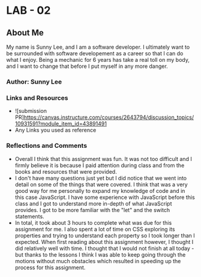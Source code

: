 # LAB - 02

## About Me

My name is Sunny Lee, and I am a software developer. I ultimately want to be surrounded with software developement as a career so that I can do what I enjoy. Being a mechanic for 6 years has take a real toll on my body, and I want to change that before I put myself in any more danger. 

### Author: Sunny Lee

### Links and Resources
* ![submission PR]https://canvas.instructure.com/courses/2643794/discussion_topics/10931591?module_item_id=43891491
* Any Links you used as reference

### Reflections and Comments
* Overall I think that this assignment was fun.  It was not too difficult and I firmly believe it is because I paid attention during class and from the books and resources that were provided. 
* I don't have many questions just yet but I did notice that we went into detail on some of the things that were covered. I think that was a very good way for me personally to expand my knowledge of code and in this case JavaScript. I have some experience with JavaScript before this class and I got to understand more in-depth of what JavaScript provides. I got to be more familiar with the "let" and the switch statements. 
* In total, it took about 3 hours to complete what was due for this assignment for me. I also spent a lot of time on CSS exploring its properties and trying to understand each property so I took longer than I expected. When first reading about this assignment however, I thought I did relatively well with time. I thought that I would not finish at all today - but thanks to the lessons I think I was able to keep going through the motions without much obstacles which resulted in speeding up the process for this assignment.
